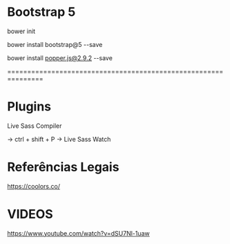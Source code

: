 Bootstrap 5
=============

bower init

bower install bootstrap@5 --save

bower install popper.js@2.9.2 --save

===============================================================


Plugins
=======
Live Sass Compiler

-> ctrl + shift + P
-> Live Sass Watch


Referências Legais
==================
https://coolors.co/

VIDEOS
======
https://www.youtube.com/watch?v=dSU7Nl-1uaw